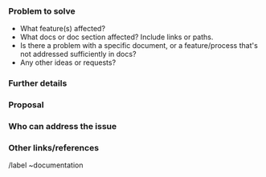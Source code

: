 <!--
* Use this issue template for suggesting new docs or updates to existing docs.
-->

### Problem to solve

<!-- Include the following detail as necessary:
-->

* What feature(s) affected?
* What docs or doc section affected? Include links or paths.
* Is there a problem with a specific document, or a feature/process that's not addressed sufficiently in docs?
* Any other ideas or requests?


### Further details

<!--
* Include use cases, benefits, and/or goals for this work.
* If adding content: What audience is it intended for? (What roles and scenarios?)
-->

### Proposal
<!-- Further specifics for how can we solve the problem. -->


### Who can address the issue
<!-- What if any special expertise is required to resolve this issue? -->


### Other links/references
<!-- E.g. related Tor issues/MRs -->


/label ~documentation
